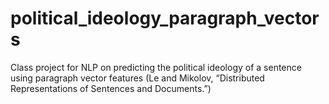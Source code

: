 political_ideology_paragraph_vectors
====================================

Class project for NLP on predicting the political ideology of a sentence using paragraph vector features (Le and Mikolov, “Distributed Representations of Sentences and Documents.”)
